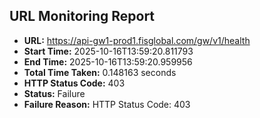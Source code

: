 ## URL Monitoring Report

- **URL:** https://api-gw1-prod1.fisglobal.com/gw/v1/health
- **Start Time:** 2025-10-16T13:59:20.811793
- **End Time:** 2025-10-16T13:59:20.959956
- **Total Time Taken:** 0.148163 seconds
- **HTTP Status Code:** 403
- **Status:** Failure
- **Failure Reason:** HTTP Status Code: 403

